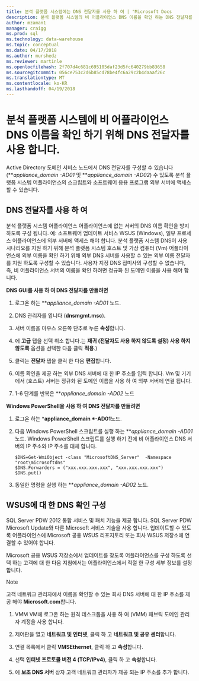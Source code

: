 ```yaml
---
title: 분석 플랫폼 시스템에는 DNS 전달자를 사용 하 여 | "Microsoft Docs
description: 분석 플랫폼 시스템의 비 어플라이언스 DNS 이름을 확인 하는 DNS 전달자를 사용 합니다.
author: mzaman1
manager: craigg
ms.prod: sql
ms.technology: data-warehouse
ms.topic: conceptual
ms.date: 04/17/2018
ms.author: murshedz
ms.reviewer: martinle
ms.openlocfilehash: 2f707d4c681c695105daf23d5fc640279bb83658
ms.sourcegitcommit: 056ce753c2d6b85cd78be4fc6a29c2b4daaaf26c
ms.translationtype: MT
ms.contentlocale: ko-KR
ms.lasthandoff: 04/19/2018
---
```

# <a name="use-a-dns-forwarder-to-resolve-non-appliance-dns-names-in-analytics-platform-system"></a>분석 플랫폼 시스템에 비 어플라이언스 DNS 이름을 확인 하기 위해 DNS 전달자를 사용 합니다.
Active Directory 도메인 서비스 노드에서 DNS 전달자를 구성할 수 있습니다 (***appliance_domain *-AD01** 및 ***appliance_domain *-AD02**) 수 있도록 분석 플랫폼 시스템 어플라이언스의 스크립트와 소프트웨어 응용 프로그램 외부 서버에 액세스할 수 있습니다.  
  
## <a name="ResolveDNS"></a>DNS 전달자를 사용 하 여  
분석 플랫폼 시스템 어플라이언스 어플라이언스에 없는 서버의 DNS 이름 확인을 방지 하도록 구성 됩니다. 예: 소프트웨어 업데이트 서비스 WSUS (Windows), 일부 프로세스 어플라이언스에 외부 서버에 액세스 해야 합니다. 분석 플랫폼 시스템 DNS이 사용 시나리오를 지원 하기 위해 분석 플랫폼 시스템 호스트 및 가상 컴퓨터 (Vm) 어플라이언스에 외부 이름을 확인 하기 위해 외부 DNS 서버를 사용할 수 있는 외부 이름 전달자를 지원 하도록 구성할 수 있습니다. 사용자 지정 DNS 접미사의 구성할 수 없습니다, 즉, 비 어플라이언스 서버의 이름을 확인 하려면 정규화 된 도메인 이름을 사용 해야 합니다.  
  
**DNS GUI를 사용 하 여 DNS 전달자를 만들려면**  
  
1.  로그온 하는 ***appliance_domain *-AD01** 노드.  
  
2.  DNS 관리자를 엽니다 (**dnsmgmt.msc**).  
  
3.  서버 이름을 마우스 오른쪽 단추로 누른 **속성**합니다.  
  
4.  에 **고급** 탭을 선택 취소 합니다.는 **재귀 (전달자도 사용 하지 않도록 설정) 사용 하지 않도록** 옵션을 선택한 다음 클릭 **적용**.)  
  
5.  클릭는 **전달자** 탭을 클릭 한 다음 **편집**합니다.  
  
6.  이름 확인을 제공 하는 외부 DNS 서버에 대 한 IP 주소를 입력 합니다. Vm 및 기기에서 (호스트) 서버는 정규화 된 도메인 이름을 사용 하 여 외부 서버에 연결 됩니다.  
  
7.  1-6 단계를 반복은 ***appliance_domain *-AD02** 노드  
  
**Windows PowerShell을 사용 하 여 DNS 전달자를 만들려면**  
  
1.  로그온 하는 ***appliance_domain *-AD01**노드.  
  
2.  다음 Windows PowerShell 스크립트를 실행 하는 ***appliance_domain *-AD01** 노드. Windows PowerShell 스크립트를 실행 하기 전에 비 어플라이언스 DNS 서버의 IP 주소와 IP 주소를 대체 합니다.  
  
    ```  
    $DNS=Get-WmiObject -class "MicrosoftDNS_Server"  -Namespace "root\microsoftdns"  
    $DNS.Forwarders = ("xxx.xxx.xxx.xxx", "xxx.xxx.xxx.xxx")  
    $DNS.put()  
    ```  
  
3.  동일한 명령을 실행 하는 ***appliance_domain *-AD02** 노드.  
  
## <a name="configuring-dns-resolution-for-wsus"></a>WSUS에 대 한 DNS 확인 구성  
SQL Server PDW 2012 통합 서비스 및 패치 기능을 제공 합니다. SQL Server PDW Microsoft Update와 다른 Microsoft 서비스 기술을 사용 합니다. 업데이트할 수 있도록 어플라이언스에 Microsoft 공용 WSUS 리포지토리 또는 회사 WSUS 저장소에 연결할 수 있어야 합니다.  
  
Microsoft 공용 WSUS 저장소에서 업데이트를 찾도록 어플라이언스를 구성 하도록 선택 하는 고객에 대 한 다음 지침에서는 어플라이언스에서 적절 한 구성 세부 정보를 설정 합니다.  
  
> [!NOTE]  
> 고객 네트워크 관리자에서 이름을 확인할 수 있는 회사 DNS 서버에 대 한 IP 주소를 제공 해야 **Microsoft.com**합니다.  
  
1.  VMM VM에 로그온 하는 원격 데스크톱을 사용 하 여 (<fabric domain>VMM) 패브릭 도메인 관리자 계정을 사용 합니다.  
  
2.  제어판을 열고 **네트워크 및 인터넷**, 클릭 하 고 **네트워크 및 공유 센터**합니다.  
  
3.  연결 목록에서 클릭 **VMSEthernet**, 클릭 하 고 **속성**합니다.  
  
4.  선택 **인터넷 프로토콜 버전 4 (TCP/IPv4)**, 클릭 하 고 **속성**합니다.  
  
5.  에 **보조 DNS 서버** 상자 고객 네트워크 관리자가 제공 되는 IP 주소를 추가 합니다.  
  
<!-- MISSING LINKS ## See Also  
[Common Metadata Query Examples &#40;SQL Server PDW&#41;](../sqlpdw/common-metadata-query-examples-sql-server-pdw.md)  -->  
  
